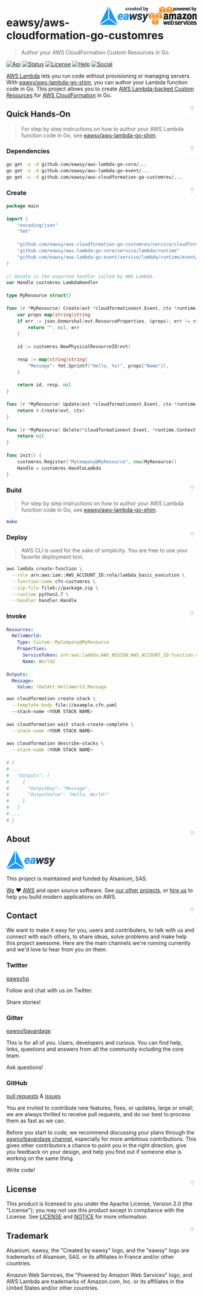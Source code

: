 <a id="top" name="top"></a>
[<img src="_asset/logo_powered-by-aws.png" alt="Powered by Amazon Web Services" align="right">][aws-home]
[<img src="_asset/logo_created-by-eawsy.png" alt="Created by eawsy" align="right">][eawsy-home]

# eawsy/aws-cloudformation-go-customres

> Author your AWS CloudFormation Custom Resources in Go.

[![Api][badge-api]][eawsy-api]
[![Status][badge-status]](#top)
[![License][badge-license]](LICENSE)
[![Help][badge-help]][eawsy-chat]
[![Social][badge-social]][eawsy-twitter]

[AWS Lambda][aws-lambda-home] lets you run code without provisioning or managing servers. With 
[eawsy/aws-lambda-go-shim][eawsy-runtime], you can author your Lambda function code in Go. This project allows you to 
create [AWS Lambda-backed Custom Resources][aws-cloudformation-custom] for 
[AWS CloudFormation][aws-cloudformation-home] in Go.

[<img src="_asset/misc_arrow-up.png" align="right">](#top)
## Quick Hands-On

> For step by step instructions on how to author your AWS Lambda function code in Go, see 
  [eawsy/aws-lambda-go-shim][eawsy-runtime].

[<img src="_asset/misc_arrow-up.png" align="right">](#top)
### Dependencies

```sh
go get -u -d github.com/eawsy/aws-lambda-go-core/...
go get -u -d github.com/eawsy/aws-lambda-go-event/...
go get -u -d github.com/eawsy/aws-cloudformation-go-customres/...
```

[<img src="_asset/misc_arrow-up.png" align="right">](#top)
### Create

```go
package main

import (
	"encoding/json"
	"fmt"

	"github.com/eawsy/aws-cloudformation-go-customres/service/cloudformation/customres"
	"github.com/eawsy/aws-lambda-go-core/service/lambda/runtime"
	"github.com/eawsy/aws-lambda-go-event/service/lambda/runtime/event/cloudformationevt"
)

// Handle is the exported handler called by AWS Lambda.
var Handle customres.LambdaHandler

type MyResource struct{}

func (r *MyResource) Create(evt *cloudformationevt.Event, ctx *runtime.Context) (string, interface{}, error) {
	var props map[string]string
	if err := json.Unmarshal(evt.ResourceProperties, &props); err != nil {
		return "", nil, err
	}

	id := customres.NewPhysicalResourceID(evt)

	resp := map[string]string{
		"Message": fmt.Sprintf("Hello, %s!", props["Name"]),
	}

	return id, resp, nil
}

func (r *MyResource) Update(evt *cloudformationevt.Event, ctx *runtime.Context) (string, interface{}, error) {
	return r.Create(evt, ctx)
}

func (r *MyResource) Delete(*cloudformationevt.Event, *runtime.Context) error {
	return nil
}

func init() {
	customres.Register("MyCompany@MyResource", new(MyResource))
	Handle = customres.HandleLambda
}
```

[<img src="_asset/misc_arrow-up.png" align="right">](#top)
### Build

> For step by step instructions on how to author your AWS Lambda function code in Go, see 
  [eawsy/aws-lambda-go-shim][eawsy-runtime].

```sh
make
```

[<img src="_asset/misc_arrow-up.png" align="right">](#top)
### Deploy

> AWS CLI is used for the sake of simplicity. You are free to use your favorite deployment tool.

```sh
aws lambda create-function \
  --role arn:aws:iam::AWS_ACCOUNT_ID:role/lambda_basic_execution \
  --function-name cfn-customres \
  --zip-file fileb://package.zip \
  --runtime python2.7 \
  --handler handler.Handle
```

[<img src="_asset/misc_arrow-up.png" align="right">](#top)
### Invoke

```yaml
Resources:
  HelloWorld:
    Type: Custom::MyCompany@MyResource
    Properties:
      ServiceToken: arn:aws:lambda:AWS_REGION:AWS_ACCOUNT_ID:function:cfn-customres
      Name: World2

Outputs:
  Message:
    Value: !GetAtt HelloWorld.Message
```

```sh
aws cloudformation create-stack \
  --template-body file://example.cfn.yaml
  --stack-name <YOUR STACK NAME>

aws cloudformation wait stack-create-complete \
  --stack-name <YOUR STACK NAME>

aws cloudformation describe-stacks \
  --stack-name <YOUR STACK NAME>

# {
# ...
#   "Outputs": [
#     {
#       "OutputKey": "Message", 
#       "OutputValue": "Hello, World!"
#     }
#   ]
# ...
# }
```

[<img src="_asset/misc_arrow-up.png" align="right">](#top)
## About

[![eawsy](_asset/logo_eawsy.png)][eawsy-home]

This project is maintained and funded by Alsanium, SAS.

[We][eawsy-home] :heart: [AWS][aws-home] and open source software. See [our other projects][eawsy-github], or 
[hire us][eawsy-hire] to help you build modern applications on AWS.

[<img src="_asset/misc_arrow-up.png" align="right">](#top)
## Contact

We want to make it easy for you, users and contributers, to talk with us and connect with each others, to share ideas, 
solve problems and make help this project awesome. Here are the main channels we're running currently and we'd love to 
hear from you on them.

### Twitter 
  
[eawsyhq][eawsy-twitter] 

Follow and chat with us on Twitter. 

Share stories!

### Gitter 

[eawsy/bavardage][eawsy-chat]

This is for all of you. Users, developers and curious. You can find help, links, questions and answers from all the 
community including the core team.

Ask questions!

### GitHub

[pull requests][eawsy-pr] & [issues][eawsy-issues]

You are invited to contribute new features, fixes, or updates, large or small; we are always thrilled to receive pull 
requests, and do our best to process them as fast as we can.

Before you start to code, we recommend discussing your plans through the [eawsy/bavardage channel][eawsy-chat], 
especially for more ambitious contributions. This gives other contributors a chance to point you in the right direction, 
give you feedback on your design, and help you find out if someone else is working on the same thing.

Write code!

[<img src="_asset/misc_arrow-up.png" align="right">](#top)
## License

This product is licensed to you under the Apache License, Version 2.0 (the "License"); you may not use this product 
except in compliance with the License. See [LICENSE](LICENSE) and [NOTICE](NOTICE) for more information.

[<img src="_asset/misc_arrow-up.png" align="right">](#top)
## Trademark

Alsanium, eawsy, the "Created by eawsy" logo, and the "eawsy" logo are trademarks of Alsanium, SAS. or its affiliates in 
France and/or other countries.

Amazon Web Services, the "Powered by Amazon Web Services" logo, and AWS Lambda are trademarks of Amazon.com, Inc. or its 
affiliates in the United States and/or other countries.


[eawsy-home]: https://eawsy.com
[eawsy-github]: https://github.com/eawsy
[eawsy-runtime]: https://github.com/eawsy/aws-lambda-go-shim
[eawsy-chat]: https://gitter.im/eawsy/bavardage
[eawsy-twitter]: https://twitter.com/@eawsyhq
[eawsy-api]: https://godoc.org/github.com/eawsy/aws-cloudformation-go-customres/service/cloudformation/customres
[eawsy-hire]: https://docs.google.com/forms/d/e/1FAIpQLSfPvn1Dgp95DXfvr3ClPHCNF5abi4D1grveT5btVyBHUk0nXw/viewform
[eawsy-pr]: https://github.com/eawsy/aws-lambda-go-net/issues?q=is:pr%20is:open
[eawsy-issues]: https://github.com/eawsy/aws-lambda-go-net/issues?q=is:issue%20is:open

[aws-home]: https://aws.amazon.com/
[aws-lambda-home]: https://aws.amazon.com/lambda/
[aws-cloudformation-home]: https://aws.amazon.com/cloudformation/
[aws-cloudformation-custom]: http://docs.aws.amazon.com/AWSCloudFormation/latest/UserGuide/template-custom-resources.html

[badge-api]: http://img.shields.io/badge/api-godoc-3F51B5.svg?style=flat-square
[badge-status]: http://img.shields.io/badge/status-stable-4CAF50.svg?style=flat-square
[badge-license]: http://img.shields.io/badge/license-apache-FF5722.svg?style=flat-square
[badge-help]: http://img.shields.io/badge/help-gitter-E91E63.svg?style=flat-square
[badge-social]: http://img.shields.io/badge/social-twitter-03A9F4.svg?style=flat-square
